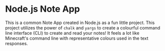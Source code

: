 # Node.js Note App
This is a common Note App created in Node.js as a fun little project. This project utilizes the power of `chalk` and `yargs` to create a colourful command line interface (CLI) to create and read your notes! It feels a lot like Minecraft's command line with representative colours used in the text responses.
